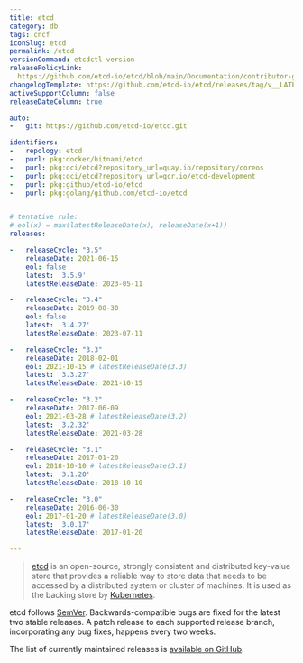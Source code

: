 ```yaml
---
title: etcd
category: db
tags: cncf
iconSlug: etcd
permalink: /etcd
versionCommand: etcdctl version
releasePolicyLink:
  https://github.com/etcd-io/etcd/blob/main/Documentation/contributor-guide/branch_management.md#stable-branches
changelogTemplate: https://github.com/etcd-io/etcd/releases/tag/v__LATEST__
activeSupportColumn: false
releaseDateColumn: true

auto:
-   git: https://github.com/etcd-io/etcd.git

identifiers:
-   repology: etcd
-   purl: pkg:docker/bitnami/etcd
-   purl: pkg:oci/etcd?repository_url=quay.io/repository/coreos
-   purl: pkg:oci/etcd?repository_url=gcr.io/etcd-development
-   purl: pkg:github/etcd-io/etcd
-   purl: pkg:golang/github.com/etcd-io/etcd


# tentative rule:
# eol(x) = max(latestReleaseDate(x), releaseDate(x+1))
releases:

-   releaseCycle: "3.5"
    releaseDate: 2021-06-15
    eol: false
    latest: '3.5.9'
    latestReleaseDate: 2023-05-11

-   releaseCycle: "3.4"
    releaseDate: 2019-08-30
    eol: false
    latest: '3.4.27'
    latestReleaseDate: 2023-07-11

-   releaseCycle: "3.3"
    releaseDate: 2018-02-01
    eol: 2021-10-15 # latestReleaseDate(3.3)
    latest: '3.3.27'
    latestReleaseDate: 2021-10-15

-   releaseCycle: "3.2"
    releaseDate: 2017-06-09
    eol: 2021-03-28 # latestReleaseDate(3.2)
    latest: '3.2.32'
    latestReleaseDate: 2021-03-28

-   releaseCycle: "3.1"
    releaseDate: 2017-01-20
    eol: 2018-10-10 # latestReleaseDate(3.1)
    latest: '3.1.20'
    latestReleaseDate: 2018-10-10

-   releaseCycle: "3.0"
    releaseDate: 2016-06-30
    eol: 2017-01-20 # latestReleaseDate(3.0)
    latest: '3.0.17'
    latestReleaseDate: 2017-01-20

---
```


> [etcd](https://etcd.io) is an open-source, strongly consistent and distributed
> key-value store that provides a reliable way to store data that needs to be
> accessed by a distributed system or cluster of machines. It is used as the
> backing store by [Kubernetes](/kubernetes).

etcd follows [SemVer](https://semver.org/). Backwards-compatible bugs are
fixed for the latest two stable releases. A patch release to each supported
release branch, incorporating any bug fixes, happens every two weeks.

The list of currently maintained releases is
[available on GitHub](https://github.com/etcd-io/etcd/blob/main/Documentation/contributor-guide/release.md#release-management).
